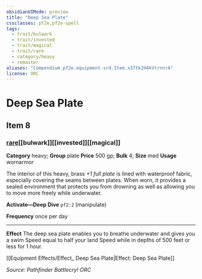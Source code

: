 ```yaml
---
obsidianUIMode: preview
title: "Deep Sea Plate"
cssclasses: pf2e,pf2e-spell
tags:
  - trait/bulwark
  - trait/invested
  - trait/magical
  - trait/rare
  - category/heavy
  - remaster
aliases: "Compendium.pf2e.equipment-srd.Item.x37tk2H4kVtrnnrA"
license: ORC
---
```

# Deep Sea Plate
## Item 8
### [rare](rare "Rare Rarity Trait")[[bulwark]][[invested]][[magical]]

**Category** heavy; **Group** plate
**Price** 500 gp; 
**Bulk** 4; **Size** med
**Usage** wornarmor

The interior of this heavy, brass _+1 full plate_ is lined with waterproof fabric, especially covering the seams between plates. When worn, it provides a sealed environment that protects you from drowning as well as allowing you to move more freely while underwater.

**Activate—Deep Dive** `pf2:2` (manipulate)

**Frequency** once per day

* * *

**Effect** The deep sea plate enables you to breathe underwater and gives you a swim Speed equal to half your land Speed while in depths of 500 feet or less for 1 hour.

[[Equipment Effects/Effect_ Deep Sea Plate|Effect: Deep Sea Plate]]

*Source: Pathfinder Battlecry!*
*ORC*